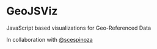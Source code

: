 # GeoJSViz
JavaScript based visualizations for Geo-Referenced Data

In collaboration with [@scespinoza]( https://github.com/scespinoza)
